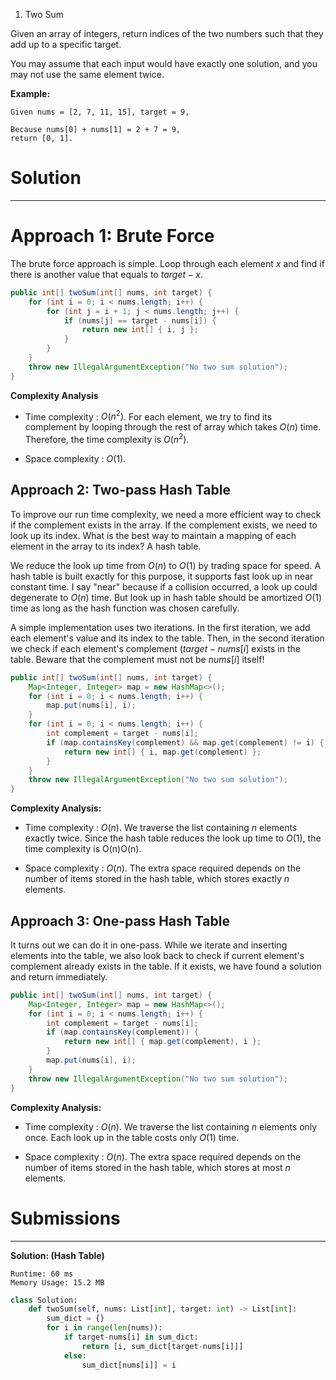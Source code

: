 1. Two Sum

Given an array of integers, return indices of the two numbers such that they add up to a specific target.

You may assume that each input would have exactly one solution, and you may not use the same element twice.

**Example:**
```
Given nums = [2, 7, 11, 15], target = 9,

Because nums[0] + nums[1] = 2 + 7 = 9,
return [0, 1].
```

# Solution
---
# Approach 1: Brute Force
The brute force approach is simple. Loop through each element $x$ and find if there is another value that equals to $target - x$.
```java
public int[] twoSum(int[] nums, int target) {
    for (int i = 0; i < nums.length; i++) {
        for (int j = i + 1; j < nums.length; j++) {
            if (nums[j] == target - nums[i]) {
                return new int[] { i, j };
            }
        }
    }
    throw new IllegalArgumentException("No two sum solution");
}
```

**Complexity Analysis**

* Time complexity : $O(n^2)$. For each element, we try to find its complement by looping through the rest of array which takes $O(n)$ time. Therefore, the time complexity is $O(n^2)$.

* Space complexity : $O(1)$.

## Approach 2: Two-pass Hash Table
To improve our run time complexity, we need a more efficient way to check if the complement exists in the array. If the complement exists, we need to look up its index. What is the best way to maintain a mapping of each element in the array to its index? A hash table.

We reduce the look up time from $O(n)$ to $O(1)$ by trading space for speed. A hash table is built exactly for this purpose, it supports fast look up in near constant time. I say "near" because if a collision occurred, a look up could degenerate to $O(n)$ time. But look up in hash table should be amortized $O(1)$ time as long as the hash function was chosen carefully.

A simple implementation uses two iterations. In the first iteration, we add each element's value and its index to the table. Then, in the second iteration we check if each element's complement $(target - nums[i]$ exists in the table. Beware that the complement must not be $nums[i]$ itself!

```java
public int[] twoSum(int[] nums, int target) {
    Map<Integer, Integer> map = new HashMap<>();
    for (int i = 0; i < nums.length; i++) {
        map.put(nums[i], i);
    }
    for (int i = 0; i < nums.length; i++) {
        int complement = target - nums[i];
        if (map.containsKey(complement) && map.get(complement) != i) {
            return new int[] { i, map.get(complement) };
        }
    }
    throw new IllegalArgumentException("No two sum solution");
}
```

**Complexity Analysis:**

* Time complexity : $O(n)$. We traverse the list containing $n$ elements exactly twice. Since the hash table reduces the look up time to $O(1)$, the time complexity is O(n)O(n).

* Space complexity : $O(n)$. The extra space required depends on the number of items stored in the hash table, which stores exactly $n$ elements.

## Approach 3: One-pass Hash Table
It turns out we can do it in one-pass. While we iterate and inserting elements into the table, we also look back to check if current element's complement already exists in the table. If it exists, we have found a solution and return immediately.

```java
public int[] twoSum(int[] nums, int target) {
    Map<Integer, Integer> map = new HashMap<>();
    for (int i = 0; i < nums.length; i++) {
        int complement = target - nums[i];
        if (map.containsKey(complement)) {
            return new int[] { map.get(complement), i };
        }
        map.put(nums[i], i);
    }
    throw new IllegalArgumentException("No two sum solution");
}
```

**Complexity Analysis:**

* Time complexity : $O(n)$. We traverse the list containing $n$ elements only once. Each look up in the table costs only $O(1)$ time.

* Space complexity : $O(n)$. The extra space required depends on the number of items stored in the hash table, which stores at most $n$ elements.

# Submissions
---
**Solution: (Hash Table)**
```
Runtime: 60 ms
Memory Usage: 15.2 MB
```
```python
class Solution:
    def twoSum(self, nums: List[int], target: int) -> List[int]:
        sum_dict = {}
        for i in range(len(nums)):
            if target-nums[i] in sum_dict:
                return [i, sum_dict[target-nums[i]]]
            else:
                sum_dict[nums[i]] = i
```